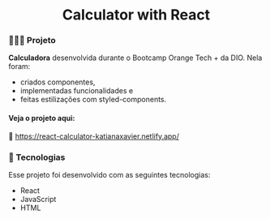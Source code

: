 <h1 align="center">
  Calculator with React 
</h1>

### 👩🏻‍💻 Projeto

<strong>Calculadora</strong> desenvolvida durante o Bootcamp Orange Tech + da DIO. Nela foram:

- criados componentes, 
- implementadas funcionalidades e
- feitas estilizações com styled-components.

#### Veja o projeto aqui:
🔗 https://react-calculator-katianaxavier.netlify.app/

### 💫 Tecnologias

Esse projeto foi desenvolvido com as seguintes tecnologias:

- React
- JavaScript
- HTML
